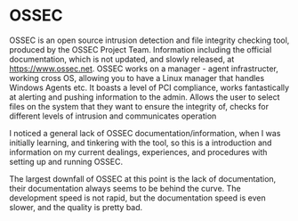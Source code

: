 # OSSEC
OSSEC is an open source intrusion detection and file integrity checking tool, produced by the OSSEC Project Team. Information including the official documentation, which is not updated, and slowly released, at https://www.ossec.net.
OSSEC works on a manager - agent infrastructer, working cross OS, allowing you to have a Linux manager that handles Windows Agents etc. It boasts a level of PCI compliance, works fantastically at alerting and pushing information to the admin. Allows the user to select files on the system that they want to ensure the integrity of, checks for different levels of intrusion and communicates operation 

I noticed a general lack of OSSEC documentation/information, when I was initially learning, and tinkering with the tool, so this is a introduction and information on my current dealings, experiences, and procedures with setting up and running OSSEC.

The largest downfall of OSSEC at this point is the lack of documentation, their documentation always seems to be behind the curve. The development speed is not rapid, but the documentation speed is even slower, and the quality is pretty bad. 
